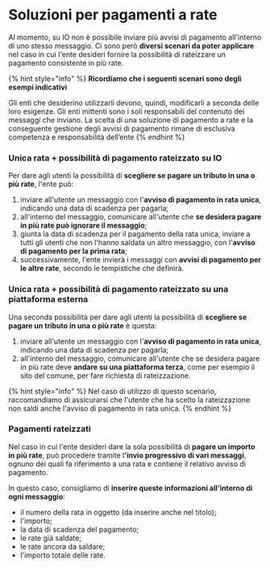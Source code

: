 # Soluzioni per pagamenti a rate

Al momento, su IO non è possibile inviare più avvisi di pagamento all'interno di uno stesso messaggio. Ci sono però **diversi scenari da poter applicare** nel caso in cui l'ente desideri fornire la possibilità di rateizzare un pagamento consistente in più rate.

{% hint style="info" %}
**Ricordiamo che i seguenti scenari sono degli esempi indicativi**

Gli enti che desiderino utilizzarli devono, quindi, modificarli a seconda delle loro esigenze. Gli enti mittenti sono i soli responsabili del contenuto dei messaggi che inviano. La scelta di una soluzione di pagamento a rate e la conseguente gestione degli avvisi di pagamento rimane di esclusiva competenza e responsabilità dell’ente
{% endhint %}

### **Unica rata + possibilità di pagamento rateizzato su IO**

Per dare agli utenti la possibilità di **scegliere se pagare un tributo in una o più rate**, l'ente può:

1. inviare all'utente un messaggio con l'**avviso di pagamento in rata unica**, indicando una data di scadenza per pagarla;
2. all'interno del messaggio, comunicare all'utente che **se desidera pagare in più rate può ignorare il messaggio**;
3. giunta la data di scadenza per il pagamento della rata unica, inviare a tutti gli utenti che non l'hanno saldata un altro messaggio, con l'**avviso di pagamento per la prima rata**;
4. successivamente, l'ente invierà i messaggi con **avvisi di pagamento per le altre rate**, secondo le tempistiche che definirà.

### **Unica rata + possibilità di pagamento rateizzato su una piattaforma esterna**

Una seconda possibilità per dare agli utenti la possibilità di **scegliere se pagare un tributo in una o più rate** è questa:

1. inviare all'utente un messaggio con l'**avviso di pagamento in rata unica**, indicando una data di scadenza per pagarla;
2. all'interno del messaggio, comunicare all'utente che se desidera pagare in più rate deve **andare su una piattaforma terza**, come per esempio il sito del comune, per fare richiesta di rateizzazione.

{% hint style="info" %}
Nel caso di utilizzo di questo scenario, raccomandiamo di assicurarsi che l'utente che ha scelto la rateizzazione non saldi anche l'avviso di pagamento in rata unica.
{% endhint %}

### **Pagamenti rateizzati**

Nel caso in cui l'ente desideri dare la sola possibilità di **pagare un importo in più rate**, può procedere tramite &#x6C;**'invio progressivo di vari messaggi**, ognuno dei quali fa riferimento a una rata e contiene il relativo avviso di pagamento.

In questo caso, consigliamo di **inserire queste informazioni all'interno di ogni messaggio**:

* il numero della rata in oggetto (da inserire anche nel titolo);
* l'importo;
* la data di scadenza del pagamento;
* le rate già saldate;
* le rate ancora da saldare;
* l'importo totale delle rate.
